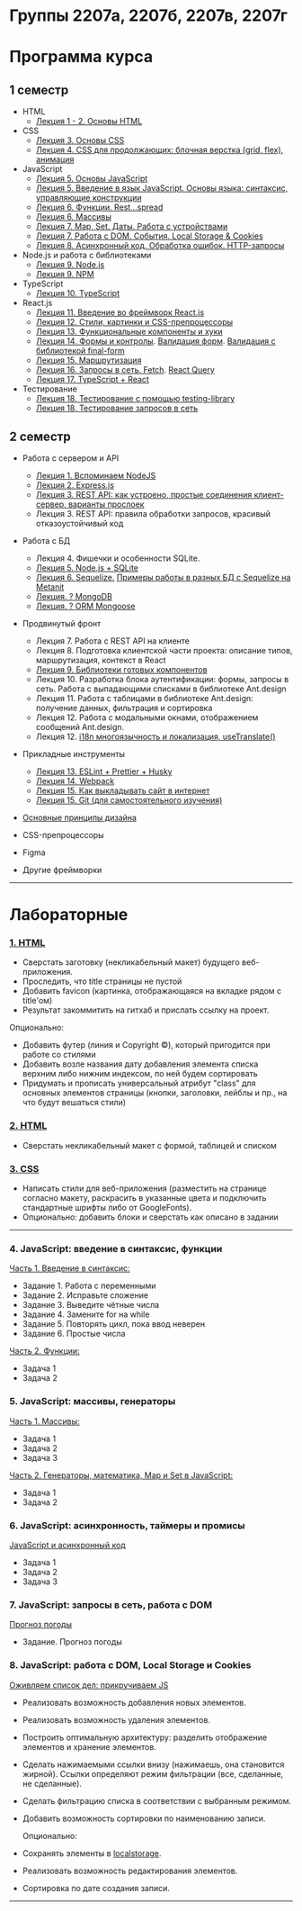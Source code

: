 # Группы 2207а, 2207б, 2207в, 2207г
 
# Программа курса

## 1 семестр

* HTML
    * [Лекция 1 - 2. Основы HTML](https://dmitryweiner.github.io/web-lectures/Basic%20-%20HTML.html)
* CSS
    * [Лекция 3. Основы CSS](https://dmitryweiner.github.io/web-lectures/Basic%20-%20CSS.html)
    * [Лекция 4. CSS для продолжающих: блочная верстка (grid, flex), анимация](https://dmitryweiner.github.io/web-lectures/Basic%20-%20CSS.html)
* JavaScript
    * [Лекция 5. Основы JavaScript](https://dmitryweiner.github.io/web-lectures/Basic%20-%20JS.html)
    * [Лекция 5. Введение в язык JavaScript. Основы языка: синтаксис, управляющие конструкции](https://dmitryweiner.github.io/web-lectures/JS_part1.html)
    * [Лекция 6. Функции. Rest...spread](https://dmitryweiner.github.io/web-lectures/JS_part2.html)
    * [Лекция 6. Массивы](https://dmitryweiner.github.io/web-lectures/JS_part3.html)
    * [Лекция 7. Map, Set. Даты. Работа с устройствами](https://dmitryweiner.github.io/web-lectures/JS_part6.html)
    * [Лекция 7. Работа с DOM. События. Local Storage & Cookies](https://dmitryweiner.github.io/web-lectures/JS_part4.html)
    * [Лекция 8. Асинхронный код. Обработка ошибок. HTTP-запросы](https://dmitryweiner.github.io/web-lectures/JS_part5.html)
* Node.js и работа с библиотеками
    * [Лекция 9. Node.js](https://dmitryweiner.github.io/web-lectures/Basic%20-%20Nodejs.html)
    * [Лекция 9. NPM](https://dmitryweiner.github.io/web-lectures/Basic%20-%20NPM.html)
* TypeScript
    * [Лекция 10. TypeScript](https://dmitryweiner.github.io/web-lectures/Basic%20-%20TypeScript.html)
* React.js
    * [Лекция 11. Введение во фреймворк React.js](https://dmitryweiner.github.io/web-lectures/React%20-%20Basic.html)
    * [Лекция 12. Стили, картинки и CSS-препроцессоры](https://dmitryweiner.github.io/web-lectures/React%20-%20Styles%20and%20assets.html#/)
    * [Лекция 13. Функциональные компоненты и хуки](https://dmitryweiner.github.io/web-lectures/React%20-%20Hooks.html)
    * [Лекция 14. Формы и контролы](https://dmitryweiner.github.io/web-lectures/React%20-%20Form%20controls.html). [Валидация форм](https://dmitryweiner.github.io/web-lectures/React%20-%20Form%20validation.html). [Валидация с библиотекой final-form](https://dmitryweiner.github.io/web-lectures/React%20-%20Final-form.html)
    * [Лекция 15. Маршрутизация](https://dmitryweiner.github.io/web-lectures/React%20-%20Router.html)
    * [Лекция 16. Запросы в сеть. Fetch](https://dmitryweiner.github.io/web-lectures/React%20-%20Network.html). [React Query](https://dmitryweiner.github.io/web-lectures/React%20-%20Query.html)
    * [Лекция 17. TypeScript + React](https://dmitryweiner.github.io/web-lectures/React%20-%20TypeScript%20with%20React.html)
* Тестирование
    * [Лекция 18. Тестирование с помощью testing-library](https://dmitryweiner.github.io/web-lectures/React%20-%20Testing%20components.html)
    * [Лекция 18. Тестирование запросов в сеть](https://dmitryweiner.github.io/web-lectures/React%20-%20Fetch.html)

## 2 семестр

* Работа с сервером и API
   * [Лекция 1. Вспоминаем NodeJS](https://dmitryweiner.github.io/web-lectures/Basic%20-%20Nodejs.html)
   * [Лекция 2. Express.js](https://dmitryweiner.github.io/web-lectures/Express.html)
   * [Лекция 3. REST API: как устроено, простые соединения клиент-сервер, варианты прослоек](https://github.com/dmitryweiner/web-lectures/blob/main/old/%D0%98%D0%BD%D1%82%D0%B5%D1%80%D1%84%D0%B5%D0%B9%D1%81%D1%8B/%D0%98%D0%BD%D1%82%D0%B5%D1%80%D1%84%D0%B5%D0%B9%D1%81%D1%8B%20%D0%A1%D0%B5%D0%BC%D0%B8%D0%BD%D0%B0%D1%80%20React%20REST%20API.pptx)
   * Лекция 3. REST API: правила обработки запросов, красивый отказоустойчивый код
  
* Работа с БД
   * Лекция 4. Фишечки и особенности SQLite.
   * [Лекция 5. Node.js + SQLite](https://dmitryweiner.github.io/web-lectures/SQLite.html)
   * [Лекция 6. Sequelize.](https://dmitryweiner.github.io/web-lectures/Sequelize.html) [Примеры работы в разных БД с Sequelize на Metanit](https://metanit.com/web/nodejs/9.1.php)
   * [Лекция. ? MongoDB](https://dmitryweiner.github.io/web-lectures/Mongo.html)
   * [Лекция. ? ORM Mongoose](https://dmitryweiner.github.io/web-lectures/Mongoose.html)

* Продвинутый фронт
   * Лекция 7. Работа с REST API на клиенте
   * Лекция 8. Подготовка клиентской части проекта: описание типов, маршрутизация, контекст в React
   * [Лекция 9. Библиотеки готовых компонентов](https://dmitryweiner.github.io/web-lectures/React%20-%20Component%20libraries.html)
   * Лекция 10. Разработка блока аутентификации: формы, запросы в сеть. Работа с выпадающими списками в библиотеке Ant.design
   * Лекция 11. Работа с таблицами в библиотеке Ant.design: получение данных, фильтрация и сортировка
   * Лекция 12. Работа с модальными окнами, отображением сообщений Ant.design.
   * Лекция 12. [i18n многоязычность и локализация, useTranslate()](https://github.com/dmitryweiner/web-lectures/blob/main/old/%D0%98%D0%BD%D1%82%D0%B5%D1%80%D1%84%D0%B5%D0%B9%D1%81%D1%8B/%D0%98%D0%BD%D1%82%D0%B5%D1%80%D1%84%D0%B5%D0%B9%D1%81%D1%8B%20%D0%9B%D0%B5%D0%BA%D1%86%D0%B8%D1%8F%20React%20i18n.pptx)

* Прикладные инструменты
   * [Лекция 13. ESLint + Prettier + Husky](https://github.com/dmitryweiner/web-lectures/raw/main/old/%D0%9B%D0%B5%D0%BA%D1%86%D0%B8%D1%8F%20eslint%20prettier%20husky.pptx)
   * [Лекция 14. Webpack](https://dmitryweiner.github.io/web-lectures/Basic%20-%20Webpack.html)
   * [Лекция 15. Как выкладывать сайт в интернет](https://dmitryweiner.github.io/web-lectures/Deploy.html)
   * [Лекция 15. Git (для самостоятельного изучения)](https://dmitryweiner.github.io/web-lectures/Basic%20-%20Git.html)

* [Основные принципы дизайна](src/assets/%D0%94%D0%B8%D0%B7%D0%B0%D0%B8%CC%86%D0%BD_%D0%B4%D0%BB%D1%8F_%D0%9D%D0%95%D0%B4%D0%B8%D0%B7%D0%B0%D0%B8%CC%86%D0%BD%D0%B5%D1%80%D0%BE%D0%B2_%D0%A0%D0%BE%D0%B1%D0%B8%D0%BD_%D0%92%D0%B8%D0%BB%D1%8C%D1%8F%D0%BC%D1%81.pdf)
* CSS-препроцессоры
* Figma
* Другие фреймворки

---

# Лабораторные

### [1. HTML](src/lab_1_html.md)

* Сверстать заготовку (некликабельный макет) будущего веб-приложения.
* Проследить, что title страницы не пустой
* Добавить favicon (картинка, отображающаяся на вкладке рядом с title'ом)
* Результат закоммитить на гитхаб и прислать ссылку на проект.

Опционально:
* Добавить футер (линия и Copyright ©), который пригодится при работе со стилями
* Добавить возле названия дату добавления элемента списка верхним либо нижним индексом, по ней будем сортировать
* Придумать и прописать универсальный атрибут "class" для основных элементов страницы (кнопки, заголовки, лейблы и пр., на что будут вешаться стили)

### [2. HTML](src/lab_1_1_html.md)

* Сверстать некликабельный макет с формой, таблицей и списком

### [3. CSS](src/lab_2_css.md)

* Написать стили для веб-приложения (разместить на странице согласно макету, раскрасить в указанные цвета и подключить стандартные шрифты либо от GoogleFonts).
* Опционально: добавить блоки и сверстать как описано в задании

---

### 4. JavaScript: введение в синтаксис, функции

[Часть 1. Введение в синтаксис:](src/lab_3_js_about.md)

* Задание 1. Работа с переменными
* Задание 2. Исправьте сложение
* Задание 3. Выведите чётные числа
* Задание 4. Замените for на while
* Задание 5. Повторять цикл, пока ввод неверен
* Задание 6. Простые числа

[Часть 2. Функции:](src/lab_3_js_func.md)

* Задача 1
* Задача 2

### 5. JavaScript: массивы, генераторы

[Часть 1. Массивы:](https://github.com/goryachkinama/web-lectures/blob/main/src/lab_4_js_arr.md)

* Задача 1
* Задача 2
* Задача 3

[Часть 2. Генераторы, математика, Map и Set в JavaScript:](https://github.com/goryachkinama/web-lectures/blob/main/src/lab_4_js_maths.md)

* Задача 1
* Задача 2
  
### 6. JavaScript: асинхронность, таймеры и промисы

[JavaScript и асинхронный код](https://github.com/goryachkinama/web-lectures/blob/main/src/lab_5_js_async.md)

* Задача 1
* Задача 2
* Задача 3

### 7. JavaScript: запросы в сеть, работа с DOM

[Прогноз погоды](/src/lab_forecast.md)

* Задание. Прогноз погоды

### 8. JavaScript: работа с DOM, Local Storage и Cookies

[Оживляем список дел: прикручиваем JS](src/lab_6_js_todo_list.md)

* Реализовать возможность добавления новых элементов.
* Реализовать возможность удаления элементов.
* Построить оптимальную архитектуру: разделить отображение элементов и хранение элементов.
* Сделать нажимаемыми ссылки внизу (нажимаешь, она становится жирной). Ссылки определяют режим фильтрации (все, сделанные, не сделанные).
* Сделать фильтрацию списка в соответствии с выбранным режимом.
* Добавить возможность сортировки по наименованию записи.

  Опционально:

* Сохранять элементы в [localstorage](https://learn.javascript.ru/localstorage).
* Реализовать возможность редактирования элементов.
* Сортировка по дате создания записи.

---


